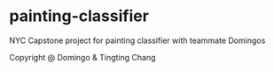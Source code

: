 # painting-classifier
NYC Capstone project for painting classifier with teammate Domingos


Copyright @ Domingo & Tingting Chang
